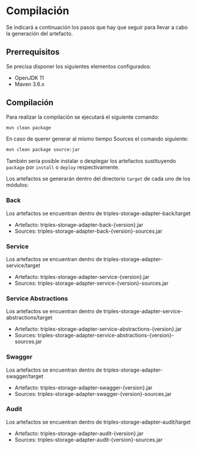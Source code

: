 # Compilación

Se indicará a continuación los pasos que hay que seguir para llevar a cabo la generación del artefacto.

## Prerrequisitos

Se precisa disponer los siguientes elementos configurados:

* OpenJDK 11
* Maven 3.6.x

## Compilación

Para realizar la compilación se ejecutará el siguiente comando:

```bash
mvn clean package
```

En caso de querer generar al mismo tiempo Sources el comando siguiente: 

```bash
mvn clean package source:jar
```

También sería posible instalar o desplegar los artefactos sustituyendo `package` por `install` o `deploy` respectivamente.

Los artefactos se generarán dentro del directorio `target` de cada uno de los módulos:

### Back

Los artefactos se encuentran dentro de triples-storage-adapter-back/target

* Artefacto: triples-storage-adapter-back-{version}.jar
* Sources: triples-storage-adapter-back-{version}-sources.jar

### Service

Los artefactos se encuentran dentro de triples-storage-adapter-service/target

* Artefacto: triples-storage-adapter-service-{version}.jar
* Sources: triples-storage-adapter-service-{version}-sources.jar

### Service Abstractions

Los artefactos se encuentran dentro de triples-storage-adapter-service-abstractions/target

* Artefacto: triples-storage-adapter-service-abstractions-{version}.jar
* Sources: triples-storage-adapter-service-abstractions-{version}-sources.jar

### Swagger

Los artefactos se encuentran dentro de triples-storage-adapter-swagger/target

* Artefacto: triples-storage-adapter-swagger-{version}.jar
* Sources: triples-storage-adapter-swagger-{version}-sources.jar

### Audit

Los artefactos se encuentran dentro de triples-storage-adapter-audit/target

* Artefacto: triples-storage-adapter-audit-{version}.jar
* Sources: triples-storage-adapter-audit-{version}-sources.jar

